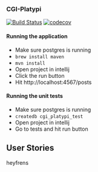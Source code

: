 ### CGI-Platypi

[![Build Status](https://travis-ci.org/luke-jones-1/Club_Platypus_Final_Project.svg?branch=master)](https://travis-ci.org/luke-jones-1/Club_Platypus_Final_Project)
[![codecov](https://codecov.io/gh/luke-jones-1/Club_Platypus_Final_Project/branch/master/graph/badge.svg)](https://codecov.io/gh/luke-jones-1/Club_Platypus_Final_Project)

#### Running the application

 - Make sure postgres is running
 - `brew install maven`
 - `mvn install`
 - Open project in intellij 
 - Click the run button
 - Hit http://localhost:4567/posts
 
 #### Running the unit tests
  - Make sure postgres is running
  - `createdb cgi_platypi_test`
  - Open project in intellij 
  - Go to tests and hit run button

## User Stories
heyfrens
